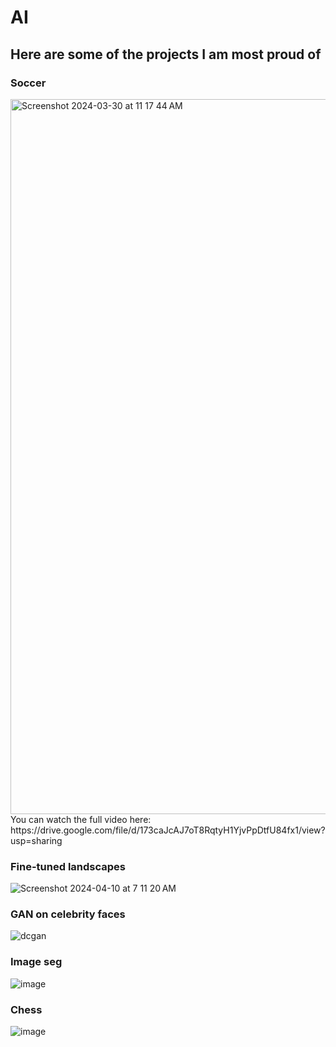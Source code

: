 # AI

## Here are some of the projects I am most proud of 



### Soccer
<img width="1144" alt="Screenshot 2024-03-30 at 11 17 44 AM" src="https://github.com/AngelicSage/AI/assets/142240060/387993c1-31c5-44c0-be22-2ccc515bec17">
You can watch the full video here:
https://drive.google.com/file/d/173caJcAJ7oT8RqtyH1YjvPpDtfU84fx1/view?usp=sharing

### Fine-tuned landscapes

![Screenshot 2024-04-10 at 7 11 20 AM](https://github.com/AngelicSage/AI/assets/142240060/008d0d56-c44f-4db2-bbe7-973188319e84)

### GAN on celebrity faces

![dcgan](https://github.com/AngelicSage/AI/assets/142240060/e22f3787-891f-4fe1-ab2a-758f149b31ea)

### Image seg
![image](https://github.com/AngelicSage/AI/assets/142240060/9039480a-1aae-4a41-a7aa-aba03a0acdba)




### Chess
![image](https://github.com/AngelicSage/AI/assets/142240060/83dc5bc4-13d1-4940-874e-08e8d0698fbb)
